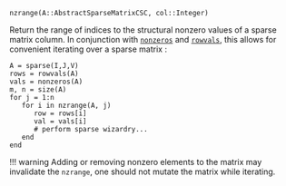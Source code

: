 ```
nzrange(A::AbstractSparseMatrixCSC, col::Integer)
```

Return the range of indices to the structural nonzero values of a sparse matrix column. In conjunction with [`nonzeros`](@ref) and [`rowvals`](@ref), this allows for convenient iterating over a sparse matrix :

```
A = sparse(I,J,V)
rows = rowvals(A)
vals = nonzeros(A)
m, n = size(A)
for j = 1:n
   for i in nzrange(A, j)
      row = rows[i]
      val = vals[i]
      # perform sparse wizardry...
   end
end
```

!!! warning
    Adding or removing nonzero elements to the matrix may invalidate the `nzrange`, one should not mutate the matrix while iterating.

